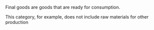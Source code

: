 Final goods are goods that are ready for consumption. 

This category, for example, does not include raw materials for other production